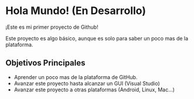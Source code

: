 # Hola Mundo! (En Desarrollo)
¡Este es mi primer proyecto de Github!
 
Este proyecto es algo básico, aunque es solo para saber un poco mas de la plataforma.

## Objetivos Principales
* Aprender un poco mas de la plataforma de GitHub.
* Avanzar este proyecto hasta alcanzar un GUI (Visual Studio)
* Avanzar este proyecto a otras plataformas (Android, Linux, Mac...)
